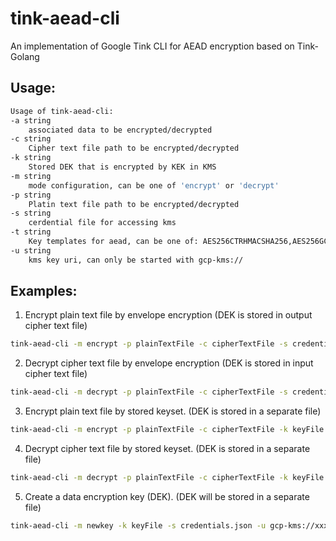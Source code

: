 # tink-aead-cli
An implementation of Google Tink CLI for AEAD encryption based on Tink-Golang

## Usage:

```sh
Usage of tink-aead-cli:
-a string
    associated data to be encrypted/decrypted
-c string
    Cipher text file path to be encrypted/decrypted
-k string
    Stored DEK that is encrypted by KEK in KMS
-m string
    mode configuration, can be one of 'encrypt' or 'decrypt'
-p string
    Platin text file path to be encrypted/decrypted
-s string
    cerdential file for accessing kms
-t string
    Key templates for aead, can be one of: AES256CTRHMACSHA256,AES256GCMNoPrefix,ChaCha20Poly1305,AES128CTRHMACSHA256,AES128GCM (default "AES128GCM")
-u string
    kms key uri, can only be started with gcp-kms://
```

## Examples:

1. Encrypt plain text file by envelope encryption (DEK is stored in output cipher text file)
```sh
tink-aead-cli -m encrypt -p plainTextFile -c cipherTextFile -s credentials.json -u gcp-kms://xxx
```

2. Decrypt cipher text file by envelope encryption (DEK is stored in input cipher text file)
```sh
tink-aead-cli -m decrypt -p plainTextFile -c cipherTextFile -s credentials.json -u gcp-kms://xxx
```

3. Encrypt plain text file by stored keyset. (DEK is stored in a separate file)
```sh
tink-aead-cli -m encrypt -p plainTextFile -c cipherTextFile -k keyFile -s credentials.json -u gcp-kms://xxx
```

4. Decrypt cipher text file by stored keyset. (DEK is stored in a separate file)
```sh
tink-aead-cli -m decrypt -p plainTextFile -c cipherTextFile -k keyFile -s credentials.json -u gcp-kms://xxx
```

5. Create a data encryption key (DEK). (DEK will be stored in a separate file)
```sh
tink-aead-cli -m newkey -k keyFile -s credentials.json -u gcp-kms://xxx
```
